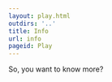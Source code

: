 ```yaml
---
layout: play.html
outdirs: '..'
title: Info
url: info
pageid: Play
---
```

<div class="textpocket">
		<div class="text">
		So, you want to know more?
		</div>
	</div>
